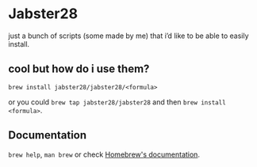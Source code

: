 # Jabster28 

just a bunch of scripts (some made by me) that i’d like to be able to easily install.

## cool but how do i use them?

`brew install jabster28/jabster28/<formula>`

or you could `brew tap jabster28/jabster28` and then `brew install <formula>`.

## Documentation 

`brew help`, `man brew` or check [Homebrew's documentation](https://docs.brew.sh).
